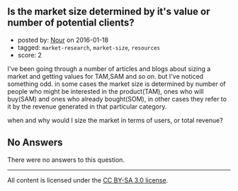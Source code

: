 ## Is the market size determined by it's value or number of potential clients?

- posted by: [Nour](https://stackexchange.com/users/3792255/nour) on 2016-01-18
- tagged: `market-research`, `market-size`, `resources`
- score: 2

<p>I've been going through a number of articles and blogs about sizing a market and getting values for TAM,SAM and so on. but I've noticed something odd. in some cases the market size is determined by number of people who might be interested in the product(TAM), ones who will buy(SAM) and ones who already bought(SOM), in other cases they refer to it by the revenue generated in that particular category. </p>

<p>when and why would I size the market in terms of users, or total revenue? </p>


## No Answers

There were no answers to this question.


---

All content is licensed under the [CC BY-SA 3.0 license](https://creativecommons.org/licenses/by-sa/3.0/).
